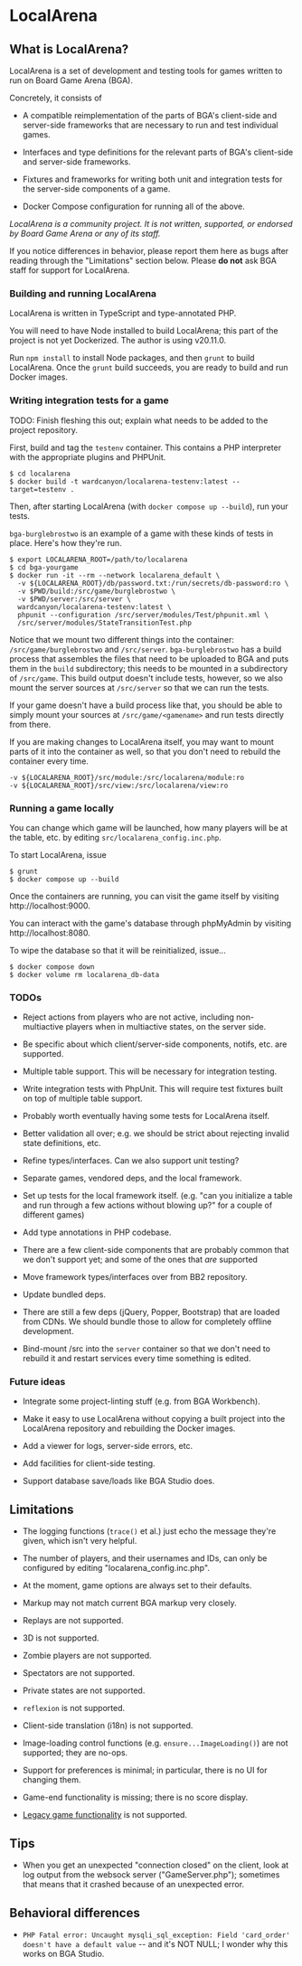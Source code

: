 # LocalArena

## What is LocalArena?

LocalArena is a set of development and testing tools for games written
to run on Board Game Arena (BGA).

Concretely, it consists of

- A compatible reimplementation of the parts of BGA's client-side and
  server-side frameworks that are necessary to run and test individual
  games.

- Interfaces and type definitions for the relevant parts of BGA's
  client-side and server-side frameworks.

- Fixtures and frameworks for writing both unit and integration tests
  for the server-side components of a game.

- Docker Compose configuration for running all of the above.

_LocalArena is a community project.  It is not written, supported, or
endorsed by Board Game Arena or any of its staff._

If you notice differences in behavior, please report them here as bugs
after reading through the "Limitations" section below.  Please **do
not** ask BGA staff for support for LocalArena.

### Building and running LocalArena

LocalArena is written in TypeScript and type-annotated PHP.

You will need to have Node installed to build LocalArena; this part of
the project is not yet Dockerized.  The author is using v20.11.0.

Run `npm install` to install Node packages, and then `grunt` to build
LocalArena.  Once the `grunt` build succeeds, you are ready to build
and run Docker images.

### Writing integration tests for a game

TODO: Finish fleshing this out; explain what needs to be added to the
project repository.

First, build and tag the `testenv` container.  This contains a PHP
interpreter with the appropriate plugins and PHPUnit.

```
$ cd localarena
$ docker build -t wardcanyon/localarena-testenv:latest --target=testenv .
```

Then, after starting LocalArena (with `docker compose up --build`),
run your tests.

`bga-burglebrostwo` is an example of a game with these kinds of tests
in place.  Here's how they're run.

```
$ export LOCALARENA_ROOT=/path/to/localarena
$ cd bga-yourgame
$ docker run -it --rm --network localarena_default \
  -v ${LOCALARENA_ROOT}/db/password.txt:/run/secrets/db-password:ro \
  -v $PWD/build:/src/game/burglebrostwo \
  -v $PWD/server:/src/server \
  wardcanyon/localarena-testenv:latest \
  phpunit --configuration /src/server/modules/Test/phpunit.xml \
  /src/server/modules/StateTransitionTest.php
```

Notice that we mount two different things into the container:
`/src/game/burglebrostwo` and `/src/server`.  `bga-burglebrostwo` has
a build process that assembles the files that need to be uploaded to
BGA and puts them in the `build` subdirectory; this needs to be
mounted in a subdirectory of `/src/game`.  This build output doesn't
include tests, however, so we also mount the server sources at
`/src/server` so that we can run the tests.

If your game doesn't have a build process like that, you should be
able to simply mount your sources at `/src/game/<gamename>` and run
tests directly from there.

If you are making changes to LocalArena itself, you may want to mount
parts of it into the container as well, so that you don't need to
rebuild the container every time.

```
-v ${LOCALARENA_ROOT}/src/module:/src/localarena/module:ro
-v ${LOCALARENA_ROOT}/src/view:/src/localarena/view:ro
```

### Running a game locally

You can change which game will be launched, how many players will be
at the table, etc. by editing `src/localarena_config.inc.php`.

To start LocalArena, issue

```
$ grunt
$ docker compose up --build
```

Once the containers are running, you can visit the game itself by
visiting http://localhost:9000.

You can interact with the game's database through phpMyAdmin by
visiting http://localhost:8080.

To wipe the database so that it will be reinitialized, issue...

```
$ docker compose down
$ docker volume rm localarena_db-data
```

### TODOs

- Reject actions from players who are not active, including
  non-multiactive players when in multiactive states, on the server
  side.

- Be specific about which client/server-side components, notifs,
  etc. are supported.

- Multiple table support.  This will be necessary for integration
  testing.

- Write integration tests with PhpUnit.  This will require test
  fixtures built on top of multiple table support.

- Probably worth eventually having some tests for LocalArena itself.

- Better validation all over; e.g. we should be strict about rejecting
  invalid state definitions, etc.

- Refine types/interfaces.  Can we also support unit testing?

- Separate games, vendored deps, and the local framework.

- Set up tests for the local framework itself. (e.g. "can you
  initialize a table and run through a few actions without blowing
  up?" for a couple of different games)

- Add type annotations in PHP codebase.

- There are a few client-side components that are probably common that
  we don't support yet; and some of the ones that *are* supported

- Move framework types/interfaces over from BB2 repository.

- Update bundled deps.

- There are still a few deps (jQuery, Popper, Bootstrap) that are
  loaded from CDNs.  We should bundle those to allow for completely
  offline development.

- Bind-mount /src into the `server` container so that we don't need to
  rebuild it and restart services every time something is edited.

### Future ideas

- Integrate some project-linting stuff (e.g. from BGA Workbench).

- Make it easy to use LocalArena without copying a built project into the
  LocalArena repository and rebuilding the Docker images.

- Add a viewer for logs, server-side errors, etc.

- Add facilities for client-side testing.

- Support database save/loads like BGA Studio does.

## Limitations

- The logging functions (`trace()` et al.) just echo the message
  they're given, which isn't very helpful.

- The number of players, and their usernames and IDs, can only be
  configured by editing "localarena_config.inc.php".

- At the moment, game options are always set to their defaults.

- Markup may not match current BGA markup very closely.

- Replays are not supported.

- 3D is not supported.

- Zombie players are not supported.

- Spectators are not supported.

- Private states are not supported.

- `reflexion` is not supported.

- Client-side translation (i18n) is not supported.

- Image-loading control functions (e.g. `ensure...ImageLoading()`) are
  not supported; they are no-ops.

- Support for preferences is minimal; in particular, there is no UI
  for changing them.

- Game-end functionality is missing; there is no score display.

- [Legacy game functionality](https://en.doc.boardgamearena.com/Main_game_logic:_yourgamename.game.php#Legacy_games_API)
  is not supported.

## Tips

- When you get an unexpected "connection closed" on the client, look
  at log output from the websock server ("GameServer.php"); sometimes
  that means that it crashed because of an unexpected error.

## Behavioral differences

- `PHP Fatal error: Uncaught mysqli_sql_exception: Field 'card_order'
  doesn't have a default value` -- and it's NOT NULL; I wonder why
  this works on BGA Studio.
